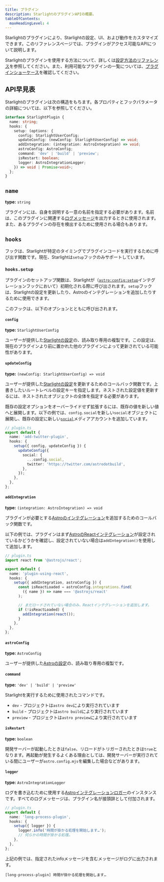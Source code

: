 ```yaml
---
title: プラグイン
description: StarlightのプラグインAPIの概要。
tableOfContents:
  maxHeadingLevel: 4
---
```


Starlightのプラグインにより、Starlightの設定、UI、および動作をカスタマイズできます。このリファレンスページでは、プラグインがアクセス可能なAPIについて説明します。

Starlightのプラグインを使用する方法について、詳しくは[設定方法のリファレンス](/ja/reference/configuration/#plugins)を参照してください。また、利用可能なプラグインの一覧については、[プラグインショーケース](/ja/resources/plugins/)を確認してください。

## API早見表

Starlightのプラグインは次の構造をもちます。各プロパティとフックパラメータの詳細については、以下を参照してください。

```ts
interface StarlightPlugin {
  name: string;
  hooks: {
    setup: (options: {
      config: StarlightUserConfig;
      updateConfig: (newConfig: StarlightUserConfig) => void;
      addIntegration: (integration: AstroIntegration) => void;
      astroConfig: AstroConfig;
      command: 'dev' | 'build' | 'preview';
      isRestart: boolean;
      logger: AstroIntegrationLogger;
    }) => void | Promise<void>;
  };
}
```

## `name`

**type:** `string`

プラグインには、自身を説明する一意の名前を指定する必要があります。名前は、このプラグインに関連する[ログメッセージ](#logger)を出力するときに使用されます。また、あるプラグインの存在を検出するために使用される場合もあります。

## `hooks`

フックは、Starlightが特定のタイミングでプラグインコードを実行するために呼び出す関数です。現在、Starlightは`setup`フックのみサポートしています。

### `hooks.setup`

プラグインのセットアップ関数は、Starlightが（[`astro:config:setup`](https://docs.astro.build/ja/reference/integrations-reference/#astroconfigsetup)インテグレーションフックにおいて）初期化される際に呼び出されます。`setup`フックは、Starlightの設定を更新したり、Astroのインテグレーションを追加したりするために使用できます。

このフックは、以下のオプションとともに呼び出されます。

#### `config`

**type:** `StarlightUserConfig`

ユーザーが提供した[Starlightの設定](/ja/reference/configuration)の、読み取り専用の複製です。この設定は、現在のプラグインより前に置かれた他のプラグインによって更新されている可能性があります。

#### `updateConfig`

**type:** `(newConfig: StarlightUserConfig) => void`

ユーザーが提供した[Starlightの設定](/ja/reference/configuration/)を更新するためのコールバック関数です。上書きしたいルートレベルの設定キーを指定します。ネストされた設定値を更新するには、ネストされたオブジェクトの全体を指定する必要があります。

既存の設定オプションをオーバーライドせず拡張するには、既存の値を新しい値へと展開します。以下の例では、`config.social`を新しい`social`オブジェクトに展開し、既存の設定に新しい[`social`](/ja/reference/configuration/#social)メディアアカウントを追加しています。

```ts {6-11}
// plugin.ts
export default {
  name: 'add-twitter-plugin',
  hooks: {
    setup({ config, updateConfig }) {
      updateConfig({
        social: {
          ...config.social,
          twitter: 'https://twitter.com/astrodotbuild',
        },
      });
    },
  },
};
```

#### `addIntegration`

**type:** `(integration: AstroIntegration) => void`

プラグインが必要とする[Astroのインテグレーション](https://docs.astro.build/ja/reference/integrations-reference/)を追加するためのコールバック関数です。

以下の例では、プラグインはまず[AstroのReactインテグレーション](https://docs.astro.build/ja/guides/integrations-guide/react/)が設定されているかどうかを確認し、設定されていない場合は`addIntegration()`を使用して追加します。

```ts {14} "addIntegration,"
// plugin.ts
import react from '@astrojs/react';

export default {
  name: 'plugin-using-react',
  hooks: {
    setup({ addIntegration, astroConfig }) {
      const isReactLoaded = astroConfig.integrations.find(
        ({ name }) => name === '@astrojs/react'
      );

      // まだロードされていない場合のみ、Reactインテグレーションを追加します。
      if (!isReactLoaded) {
        addIntegration(react());
      }
    },
  },
};
```

#### `astroConfig`

**type:** `AstroConfig`

ユーザーが提供した[Astroの設定](https://docs.astro.build/ja/reference/configuration-reference/)の、読み取り専用の複製です。

#### `command`

**type:** `'dev' | 'build' | 'preview'`

Starlightを実行するために使用されたコマンドです。

- `dev` - プロジェクトは`astro dev`により実行されています
- `build` - プロジェクトは`astro build`により実行されています
- `preview` - プロジェクトは`astro preview`により実行されています

#### `isRestart`

**type:** `boolean`

開発サーバーが起動したときは`false`、リロードがトリガーされたときは`true`となります。再起動が発生するよくある理由としては、開発サーバーが実行されている間にユーザーが`astro.config.mjs`を編集した場合などがあります。

#### `logger`

**type:** `AstroIntegrationLogger`

ログを書き込むために使用する[Astroインテグレーションロガー](https://docs.astro.build/ja/reference/integrations-reference/#astrointegrationlogger)のインスタンスです。すべてのログメッセージは、プラグイン名が接頭辞として付加されます。

```ts {6}
// plugin.ts
export default {
  name: 'long-process-plugin',
  hooks: {
    setup({ logger }) {
      logger.info('時間が掛かる処理を開始します…');
      // 何らかの時間が掛かる処理…
    },
  },
};
```

上記の例では、指定されたinfoメッセージを含むメッセージがログに出力されます。

```shell
[long-process-plugin] 時間が掛かる処理を開始します…
```
